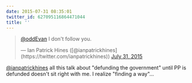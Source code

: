 ```yaml
---
date: 2015-07-31 08:35:01
twitter_id: 627095116864471044
title: ''
---
```


<blockquote class="twitter-tweet"><p lang="en" dir="ltr"><a href="https://twitter.com/oddEvan?ref_src=twsrc%5Etfw">@oddEvan</a> I don&#39;t follow you.</p>&mdash; Ian Patrick Hines ([@ianpatrickhines](https://twitter.com/ianpatrickhines)) <a href="https://twitter.com/ianpatrickhines/status/627089764789915648?ref_src=twsrc%5Etfw">July 31, 2015</a></blockquote>
<script async src="https://platform.twitter.com/widgets.js" charset="utf-8"></script>

[@ianpatrickhines](https://twitter.com/ianpatrickhines) all this talk about "defunding the government" until PP is defunded doesn't sit right with me. I realize "finding a way"...
